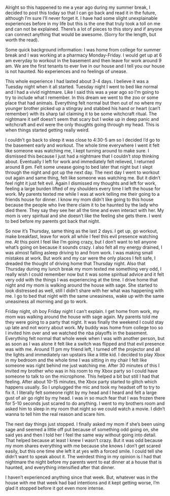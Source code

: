 Alright so this happened to me a year ago during my summer break, I decided to post this today so that I can go back and read it in the future, although I’m sure I’ll never forget it. I have had some slight unexplainable experiences before in my life but this is the one that truly took a toll on me and can not be explained. There’s a lot of pieces to this story and if anyone can connect anything that would be awesome. (Sorry for the length, but worth the read).

Some quick background information: I was home from college for summer break and I was working at a pharmacy Monday-Friday. I would get up at 6 am everyday to workout in the basement and then leave for work around 9 am. We are the first tenants to ever live in our house and I tell you our house is not haunted. No experiences and no feelings of unease.

This whole experience I had lasted about 3-4 days. I believe it was a Tuesday night when it all started. Tuesday night I went to bed like normal and I had a vivid nightmare. Like I said this was a year ago so I’m going to try to include what I remember. In this dream we went to the zoo or some place that had animals. Everything felt normal but then out of no where my younger brother picked up a stingray and stabbed his hand or heart (can’t remember) with its sharp tail claiming it to be some witchcraft ritual. The nightmare it self doesn’t seem that scary but I woke up in deep panic and witchcraft and evil were the only thoughts going through my head. This is when things started getting really weird.

I couldn’t go back to sleep it was close to 4:30-5 am so I decided I’d go to the basement early and workout. The whole time everywhere I went it felt like someone was watching me, I kept turning around to make sure. I dismissed this because I just had a nightmare that I couldn’t stop thinking about. Eventually I left for work and immediately felt relieved, I returned around 8 pm. Felt some unease going to bed later that night but I slept through the night and got up the next day. The next day I went to workout out again and same thing, felt like someone was watching me. But it didn’t feel right it just felt evil. Again I dismissed my thoughts and left for work, feeling a large burden lifted of my shoulders every time I left the house for work. My parents texted me while I was at work telling me their going to a friends house for dinner. I know my mom didn’t like going to this house because the people who live there claim it to be haunted by the lady who died there. They say they see her all the time and even interact with her. My mom is very spiritual and she doesn’t like the feeling she gets there. I went to bed before my parents got back that night.

So now it’s Thursday, same thing as the last 2 days. I get up, go workout, make breakfast, leave for work all while I feel this evil presence watching me. At this point I feel like I’m going crazy, but I don’t want to tell anyone what’s going on because it sounds crazy. I also felt all my energy drained, I was almost falling asleep driving to and from work. I was making small mistakes at work. But work and my car were the only places I felt safe, I dreaded the thought of driving home that Thursday night. Also that Thursday during my lunch break my mom texted me something very odd, I really wish I could remember now but it was some spiritual advice and it felt very odd with the things I was experiencing at the time. I drive home that night and my mom is walking around the house with sage. She started to look distressed as well, still I didn’t share with her what was happening with me. I go to bed that night with the same uneasiness, wake up with the same uneasiness all morning and go to work.

Friday night, oh boy Friday night I can’t explain. I get home from work, my mom was walking around the house with sage again. My parents told me they were going to a party that night. It was finally the weekend I could stay up late and not worry about work. My buddy was home from college too so I invited him over and we watched the nba playoffs in the basement. Everything felt normal that whole week when I was with another person, but as soon as I was alone it felt like a switch was flipped and that evil presence was with me. Around 11 pm my friend left, I turned off the projector and all the lights and immediately ran upstairs like a little kid. I decided to play Xbox in my bedroom and the whole time I was sitting in my chair I felt like someone was right behind me just watching me. After 30 minutes of this I invited my brother who was in his room to my Xbox party so I could have someone to talk to on the microphone. This helped a bit but still I had that feeling. After about 10-15 minutes, the Xbox party started to glitch which happens usually. So I unplugged the mic and took my headset off to try to fix it. I literally felt someone right by my head and I heard and felt a large gust of air go right by my head. I was in so much fear that I was frozen there for 5-10 seconds just scared to do anything. I went to my brothers room and asked him to sleep in my room that night so we could watch a movie. I didn’t wanna to tell him the real reason and scare him.

The next day things just stopped. I finally asked my mom if she’s been using sage and seemed a little off put because of something odd going on, she said yes and then I told her I feel the same way without going into detail. That helped because at least I knew I wasn’t crazy. But it was odd because my mom shares everything with me because she knows I don’t get scared easily, but this one time she left it at yes with a forced smile. I could tell she didn’t want to speak about it. The weirdest thing in my opinion is I had that nightmare the night before my parents went to eat dinner at a house that is haunted, and everything intensified after that dinner. 

I haven’t experienced anything since that week. But, whatever was in the house with me that week had bad intentions and it kept getting worse, I’m glad it stopped before it got even more intense.